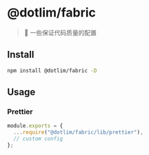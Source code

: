 # @dotlim/fabric

> 💪 一些保证代码质量的配置

## Install

```bash
npm install @dotlim/fabric -D
```

## Usage

### Prettier

```js
module.exports = {
  ...require("@dotlim/fabric/lib/prettier"),
  // custom config
};

```
